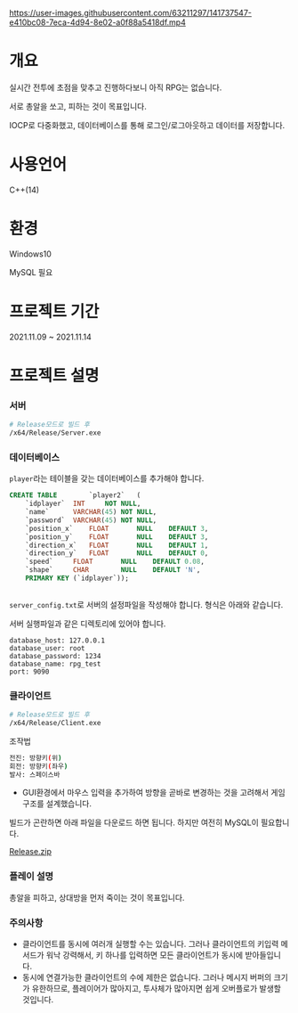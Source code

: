 https://user-images.githubusercontent.com/63211297/141737547-e410bc08-7eca-4d94-8e02-a0f88a5418df.mp4

# 개요

실시간 전투에 초점을 맞추고 진행하다보니 아직 RPG는 없습니다.

서로 총알을 쏘고, 피하는 것이 목표입니다.

IOCP로 다중화했고, 데이터베이스를 통해 로그인/로그아웃하고 데이터를 저장합니다.

# 사용언어

C++(14)

# 환경

Windows10

MySQL 필요

# 프로젝트 기간

2021.11.09 ~ 2021.11.14

# 프로젝트 설명

### 서버

```bash
# Release모드로 빌드 후
/x64/Release/Server.exe
```

### 데이터베이스

`player`라는 테이블을 갖는 데이터베이스를 추가해야 합니다.

```sql
CREATE TABLE		`player2`	(
	`idplayer`	INT		NOT	NULL,
	`name`		VARCHAR(45)	NOT	NULL,
	`password`	VARCHAR(45)	NOT	NULL,
	`position_x`	FLOAT		NULL	DEFAULT	3,
	`position_y`	FLOAT		NULL	DEFAULT	3,
	`direction_x`	FLOAT		NULL	DEFAULT	1,
	`direction_y`	FLOAT		NULL	DEFAULT	0,
	`speed`		FLOAT		NULL	DEFAULT	0.08,
	`shape`		CHAR		NULL	DEFAULT	'N',
	PRIMARY	KEY	(`idplayer`));
	
```

`server_config.txt`로 서버의 설정파일을 작성해야 합니다. 형식은 아래와 같습니다.

서버 실행파일과 같은 디렉토리에 있어야 합니다.

```
database_host: 127.0.0.1
database_user: root
database_password: 1234
database_name: rpg_test
port: 9090
```

### 클라이언트

```bash
# Release모드로 빌드 후
/x64/Release/Client.exe
```

조작법

```bash
전진: 방향키(위)
회전: 방향키(좌우)
발사: 스페이스바
```

- GUI환경에서 마우스 입력을 추가하여 방향을 곧바로 변경하는 것을 고려해서 게임 구조를 설계했습니다.

빌드가 곤란하면 아래 파일을 다운로드 하면 됩니다. 하지만 여전히 MySQL이 필요합니다.

[Release.zip](https://s3-us-west-2.amazonaws.com/secure.notion-static.com/8862e054-7d88-4cfc-b7b3-efae399f082d/Release.zip)

### 플레이 설명

총알을 피하고, 상대방을 먼저 죽이는 것이 목표입니다.

### 주의사항

- 클라이언트를 동시에 여러개 실행할 수는 있습니다. 그러나 클라이언트의 키입력 메서드가 워낙 강력해서, 키 하나를 입력하면 모든 클라이언트가 동시에 받아들입니다.
- 동시에 연결가능한 클라이언트의 수에 제한은 없습니다. 그러나 메시지 버퍼의 크기가 유한하므로, 플레이어가 많아지고, 투사체가 많아지면 쉽게 오버플로가 발생할 것입니다.
